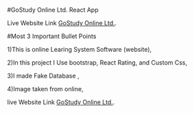 #GoStudy Online Ltd. React App

Live Website Link [GoStudy Online Ltd.](https://gostudy-course-school-react.netlify.app/).

#Most 3 Important Bullet Points


1)This is online Learing System Software (website),


2)In this project I Use bootstrap, React Rating, and Custom Css,


3)I made Fake Database ,


4)Image taken from online,


live Website Link [GoStudy Online Ltd.](https://gostudy-course-school-react.netlify.app/).

